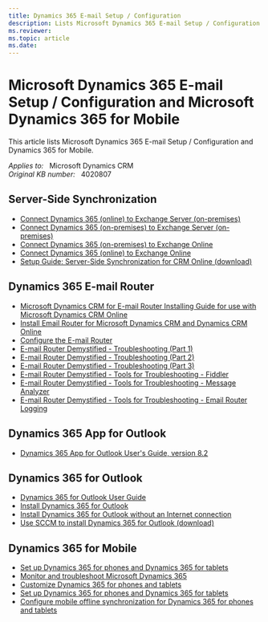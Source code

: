 ```yaml
---
title: Dynamics 365 E-mail Setup / Configuration
description: Lists Microsoft Dynamics 365 E-mail Setup / Configuration and Dynamics 365 for Mobile.
ms.reviewer: 
ms.topic: article
ms.date: 
---
```

# Microsoft Dynamics 365 E-mail Setup / Configuration and Microsoft Dynamics 365 for Mobile

This article lists Microsoft Dynamics 365 E-mail Setup / Configuration and Dynamics 365 for Mobile.

_Applies to:_ &nbsp; Microsoft Dynamics CRM  
_Original KB number:_ &nbsp; 4020807

## Server-Side Synchronization

- [Connect Dynamics 365 (online) to Exchange Server (on-premises)](/previous-versions/dynamicscrm-2016/administering-dynamics-365/mt622059(v=crm.8))
- [Connect Dynamics 365 (on-premises) to Exchange Server (on-premises)](/previous-versions/dynamicscrm-2016/administering-dynamics-365/mt703269(v=crm.8))
- [Connect Dynamics 365 (on-premises) to Exchange Online](/previous-versions/dynamicscrm-2016/administering-dynamics-365/mt703269(v=crm.8))
- [Connect Dynamics 365 (online) to Exchange Online](/previous-versions/dynamicscrm-2016/administering-dynamics-365/mt622056(v=crm.8))
- [Setup Guide: Server-Side Synchronization for CRM Online (download)](https://download.microsoft.com/download/E/D/0/ED05CA70-190F-4BAE-9F6A-0BB2F0010B81/Setup%20Guide%20Server-side%20synchronization%20for%20CRM%20Online%20and%20Exchange%20Server.pdf)

## Dynamics 365 E-mail Router

- [Microsoft Dynamics CRM for E-mail Router Installing Guide for use with Microsoft Dynamics CRM Online](https://www.microsoft.com/download/details.aspx?id=18991)
- [Install Email Router for Microsoft Dynamics CRM and Dynamics CRM Online](/previous-versions/dynamicscrm-2016/administering-dynamics-365/hh699800(v=crm.8))
- [Configure the E-mail Router](/previous-versions/dynamicscrm-2016/administering-dynamics-365/hh699786(v=crm.8))
- [E-mail Router Demystified - Troubleshooting (Part 1)](https://community.dynamics.com/crm/b/dynamicscrmsupportblog/posts/email-router-demystified-troubleshooting-part-1)
- [E-mail Router Demystified - Troubleshooting (Part 2)](https://community.dynamics.com/crm/b/dynamicscrmsupportblog/archive/2015/01/16/email-router-demystified-troubleshooting-part-2)
- [E-mail Router Demystified - Troubleshooting (Part 3)](https://community.dynamics.com/crm/b/dynamicscrmsupportblog/archive/2016/05/11/email-router-demystified-troubleshooting-part-3)
- [E-mail Router Demystified - Tools for Troubleshooting - Fiddler](https://community.dynamics.com/crm/b/dynamicscrmsupportblog/posts/email-router-demystified-tools-for-troubleshooting-fiddler)
- [E-mail Router Demystified - Tools for Troubleshooting - Message Analyzer](https://community.dynamics.com/crm/b/dynamicscrmsupportblog/posts/email-router-demystified-tools-for-troubleshooting-message-analyzer)
- [E-mail Router Demystified - Tools for Troubleshooting - Email Router Logging](https://community.dynamics.com/crm/b/dynamicscrmsupportblog/posts/email-router-demystified-tools-for-troubleshooting-email-router-logging)

## Dynamics 365 App for Outlook

- [Dynamics 365 App for Outlook User's Guide, version 8.2](/dynamics365/outlook-app/v8/dynamics-365-app-outlook-user-s-guide-v8)

## Dynamics 365 for Outlook

- [Dynamics 365 for Outlook User Guide](/dynamics365/outlook-addin/user-guide/dynamics-365-outlook-user-s-guide)
- [Install Dynamics 365 for Outlook](/previous-versions/dynamicscrm-2016/administering-dynamics-365/hh699760(v=crm.8))
- [Install Dynamics 365 for Outlook without an Internet connection](/previous-versions/dynamicscrm-2016/administering-dynamics-365/jj126125(v=crm.8))
- [Use SCCM to install Dynamics 365 for Outlook (download)](https://download.microsoft.com/download/2/C/0/2C0AB67B-8B6F-4EF1-95C3-8DAEAD6E2FAE/Use_SCCM_to_install_Dynamics_365_for_Outlook.pdf)

## Dynamics 365 for Mobile

- [Set up Dynamics 365 for phones and Dynamics 365 for tablets](/previous-versions/dynamicscrm-2016/administering-dynamics-365/dn531128(v=crm.8))
- [Monitor and troubleshoot Microsoft Dynamics 365](/previous-versions/dynamicscrm-2016/deployment-administrators-guide/hh699694(v=crm.8))
- [Customize Dynamics 365 for phones and tablets](/previous-versions/dynamicscrm-2016/administering-dynamics-365/dn531159(v=crm.8))
- [Set up Dynamics 365 for phones and Dynamics 365 for tablets](/dynamics365/mobile-app/v8/set-up-manage/set-up)
- [Configure mobile offline synchronization for Dynamics 365 for phones and tablets](/previous-versions/dynamicscrm-2016/admins-customizers-dynamics-365/mt826602(v=crm.8))
